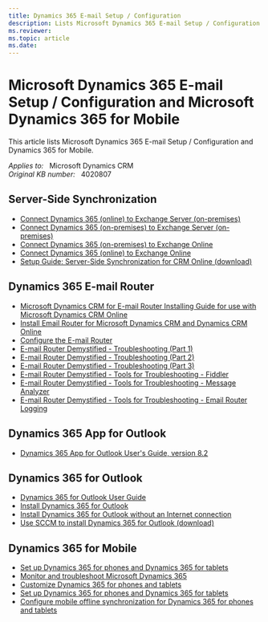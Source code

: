 ```yaml
---
title: Dynamics 365 E-mail Setup / Configuration
description: Lists Microsoft Dynamics 365 E-mail Setup / Configuration and Dynamics 365 for Mobile.
ms.reviewer: 
ms.topic: article
ms.date: 
---
```

# Microsoft Dynamics 365 E-mail Setup / Configuration and Microsoft Dynamics 365 for Mobile

This article lists Microsoft Dynamics 365 E-mail Setup / Configuration and Dynamics 365 for Mobile.

_Applies to:_ &nbsp; Microsoft Dynamics CRM  
_Original KB number:_ &nbsp; 4020807

## Server-Side Synchronization

- [Connect Dynamics 365 (online) to Exchange Server (on-premises)](/previous-versions/dynamicscrm-2016/administering-dynamics-365/mt622059(v=crm.8))
- [Connect Dynamics 365 (on-premises) to Exchange Server (on-premises)](/previous-versions/dynamicscrm-2016/administering-dynamics-365/mt703269(v=crm.8))
- [Connect Dynamics 365 (on-premises) to Exchange Online](/previous-versions/dynamicscrm-2016/administering-dynamics-365/mt703269(v=crm.8))
- [Connect Dynamics 365 (online) to Exchange Online](/previous-versions/dynamicscrm-2016/administering-dynamics-365/mt622056(v=crm.8))
- [Setup Guide: Server-Side Synchronization for CRM Online (download)](https://download.microsoft.com/download/E/D/0/ED05CA70-190F-4BAE-9F6A-0BB2F0010B81/Setup%20Guide%20Server-side%20synchronization%20for%20CRM%20Online%20and%20Exchange%20Server.pdf)

## Dynamics 365 E-mail Router

- [Microsoft Dynamics CRM for E-mail Router Installing Guide for use with Microsoft Dynamics CRM Online](https://www.microsoft.com/download/details.aspx?id=18991)
- [Install Email Router for Microsoft Dynamics CRM and Dynamics CRM Online](/previous-versions/dynamicscrm-2016/administering-dynamics-365/hh699800(v=crm.8))
- [Configure the E-mail Router](/previous-versions/dynamicscrm-2016/administering-dynamics-365/hh699786(v=crm.8))
- [E-mail Router Demystified - Troubleshooting (Part 1)](https://community.dynamics.com/crm/b/dynamicscrmsupportblog/posts/email-router-demystified-troubleshooting-part-1)
- [E-mail Router Demystified - Troubleshooting (Part 2)](https://community.dynamics.com/crm/b/dynamicscrmsupportblog/archive/2015/01/16/email-router-demystified-troubleshooting-part-2)
- [E-mail Router Demystified - Troubleshooting (Part 3)](https://community.dynamics.com/crm/b/dynamicscrmsupportblog/archive/2016/05/11/email-router-demystified-troubleshooting-part-3)
- [E-mail Router Demystified - Tools for Troubleshooting - Fiddler](https://community.dynamics.com/crm/b/dynamicscrmsupportblog/posts/email-router-demystified-tools-for-troubleshooting-fiddler)
- [E-mail Router Demystified - Tools for Troubleshooting - Message Analyzer](https://community.dynamics.com/crm/b/dynamicscrmsupportblog/posts/email-router-demystified-tools-for-troubleshooting-message-analyzer)
- [E-mail Router Demystified - Tools for Troubleshooting - Email Router Logging](https://community.dynamics.com/crm/b/dynamicscrmsupportblog/posts/email-router-demystified-tools-for-troubleshooting-email-router-logging)

## Dynamics 365 App for Outlook

- [Dynamics 365 App for Outlook User's Guide, version 8.2](/dynamics365/outlook-app/v8/dynamics-365-app-outlook-user-s-guide-v8)

## Dynamics 365 for Outlook

- [Dynamics 365 for Outlook User Guide](/dynamics365/outlook-addin/user-guide/dynamics-365-outlook-user-s-guide)
- [Install Dynamics 365 for Outlook](/previous-versions/dynamicscrm-2016/administering-dynamics-365/hh699760(v=crm.8))
- [Install Dynamics 365 for Outlook without an Internet connection](/previous-versions/dynamicscrm-2016/administering-dynamics-365/jj126125(v=crm.8))
- [Use SCCM to install Dynamics 365 for Outlook (download)](https://download.microsoft.com/download/2/C/0/2C0AB67B-8B6F-4EF1-95C3-8DAEAD6E2FAE/Use_SCCM_to_install_Dynamics_365_for_Outlook.pdf)

## Dynamics 365 for Mobile

- [Set up Dynamics 365 for phones and Dynamics 365 for tablets](/previous-versions/dynamicscrm-2016/administering-dynamics-365/dn531128(v=crm.8))
- [Monitor and troubleshoot Microsoft Dynamics 365](/previous-versions/dynamicscrm-2016/deployment-administrators-guide/hh699694(v=crm.8))
- [Customize Dynamics 365 for phones and tablets](/previous-versions/dynamicscrm-2016/administering-dynamics-365/dn531159(v=crm.8))
- [Set up Dynamics 365 for phones and Dynamics 365 for tablets](/dynamics365/mobile-app/v8/set-up-manage/set-up)
- [Configure mobile offline synchronization for Dynamics 365 for phones and tablets](/previous-versions/dynamicscrm-2016/admins-customizers-dynamics-365/mt826602(v=crm.8))
